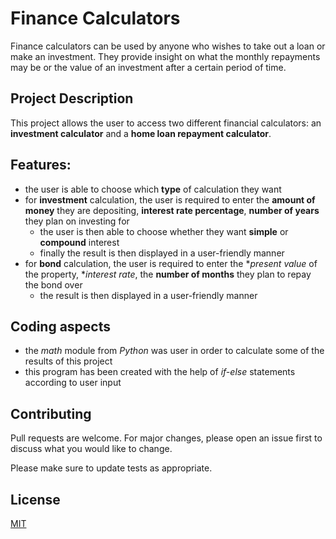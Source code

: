 # Finance Calculators

Finance calculators can be used by anyone who wishes to take out a loan or make an investment. They provide insight on what the monthly repayments may be or the value of an investment after a certain period of time.
## Project Description
This project allows the user to access two different financial calculators: an **investment calculator** and a **home loan repayment calculator**.
## Features:
* the user is able to choose which **type** of calculation they want
* for **investment** calculation, the user is required to enter the **amount of money** they are depositing, **interest rate percentage**, **number of years** they plan on investing for
  * the user is then able to choose whether they want **simple** or **compound** interest
  * finally the result is then displayed in a user-friendly manner
* for **bond** calculation, the user is required to enter the **present value* of the property, **interest rate*, the **number of months** they plan to repay the bond over
  * the result is then displayed in a user-friendly manner

## Coding aspects
* the *math* module from *Python* was user in order to calculate some of the results of this project
* this program has been created with the help of *if-else* statements according to user input

## Contributing

Pull requests are welcome. For major changes, please open an issue first
to discuss what you would like to change.

Please make sure to update tests as appropriate.

## License

[MIT](https://choosealicense.com/licenses/mit/)
